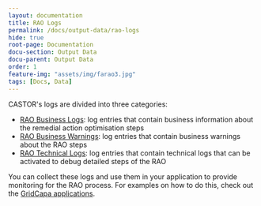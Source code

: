 ```yaml
---
layout: documentation
title: RAO Logs
permalink: /docs/output-data/rao-logs
hide: true
root-page: Documentation
docu-section: Output Data
docu-parent: Output Data
order: 1
feature-img: "assets/img/farao3.jpg"
tags: [Docs, Data]
---
```


CASTOR's logs are divided into three categories:
- [RAO Business Logs](rao-business-logs): log entries that contain business information about the remedial action optimisation steps 
- [RAO Business Warnings](rao-business-warns): log entries that contain business warnings about the RAO steps
- [RAO Technical Logs](rao-technical-logs): log entries that contain technical logs that can be activated to debug detailed steps of the RAO

You can collect these logs and use them in your application to provide monitoring for the RAO process.
For examples on how to do this, check out the [GridCapa applications](https://github.com/farao-community?q=gridcapa&type=all&language=&sort=).
